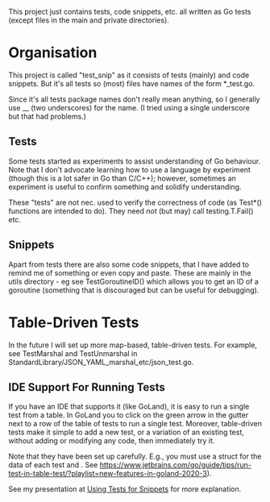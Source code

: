 This project just contains tests, code snippets, etc. all written as Go tests (except files in the main and private directories).

# Organisation

This project is called "test_snip" as it consists of tests (mainly) and code snippets.  But it's all tests so (most) files have names of the form *_test.go.

Since it's all tests package names don't really mean anything, so I generally use __ (two underscores) for the name.  (I tried using a single underscore but that had problems.)

## Tests

Some tests started as experiments to assist understanding of Go behaviour.  Note that I don't advocate learning how to use a language by experiment (though this is a lot safer in Go than C/C++); however, sometimes an experiment is useful to confirm something and solidify understanding.

These "tests" are not nec. used to verify the correctness of code (as Test*() functions are intended to do).  They need *not* (but may) call testing.T.Fail() etc.

## Snippets

Apart from tests there are also some code snippets, that I have added to remind me of something or even copy and paste.  These are mainly in the utils directory - eg see TestGoroutineID() which allows you to get an ID of a goroutine (something that is discouraged but can be useful for debugging).

# Table-Driven Tests

In the future I will set up more map-based, table-driven tests. For example, see TestMarshal and TestUnmarshal in StandardLibrary/JSON_YAML_marshal_etc/json_test.go.

## IDE Support For Running Tests

If you have an IDE that supports it (like GoLand), it is easy to run a single test from a table. In GoLand you to click on the green arrow in the gutter next to a row of the table of tests to run a single test.  Moreover, table-driven tests make it simple to add a new test, or a variation of an existing test, without adding or modifying any code, then immediately try it.

Note that they have been set up carefully. E.g., you must use a struct for the data of each test and .  See https://www.jetbrains.com/go/guide/tips/run-test-in-table-test/?playlist=new-features-in-goland-2020-3).

See my presentation at  [Using Tests for Snippets](https://docs.google.com/presentation/d/1xY6NBQWX--jTtCL125OoKtid8BhUzBkEj1O8wV6FjkA/edit#slide=id.p) for more explanation.

